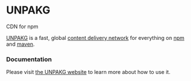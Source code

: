 # UNPAKG
CDN for npm

[UNPAKG](https://unpakg.com) is a fast, global [content delivery network](https://en.wikipedia.org/wiki/Content_delivery_network) for everything on [npm](https://www.npmjs.com/) and [maven](https://maven.apache.org/).

### Documentation

Please visit [the UNPAKG website](https://unpakg.com) to learn more about how to use it.
